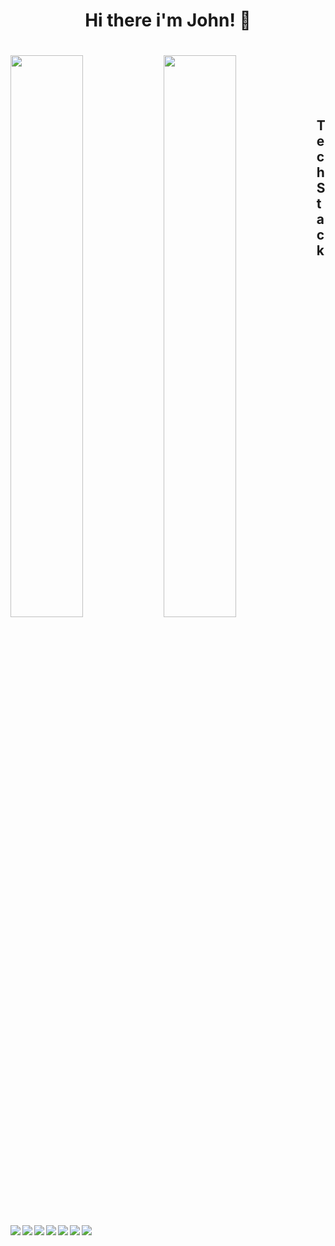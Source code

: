 <h1 align="center">Hi there i'm John! 👋<h1>
  
<img width='48%' align='left' src='https://github-readme-stats.vercel.app/api?username=adexzy1&show_icons=true&theme=radical'/>

<img width='48%' align='left' src='https://github-readme-stats.vercel.app/api/top-langs/?username=adexzy1&layout=compact'/>


<h2 style="padding-top: 100px;">Tech Stack</h2> 

<img align='left' src='https://img.shields.io/badge/html5-%23E34F26.svg?style=for-the-badge&logo=html5&logoColor=white'/>
<img align='left' src='https://img.shields.io/badge/css3-%231572B6.svg?style=for-the-badge&logo=css3&logoColor=white'/>
<img align='left' src='https://img.shields.io/badge/javascript-%23323330.svg?style=for-the-badge&logo=javascript&logoColor=%23F7DF1E'/>
<img align='left' src='https://img.shields.io/badge/typescript-%23007ACC.svg?style=for-the-badge&logo=typescript&logoColor=white'/>
<img align='left' src='https://img.shields.io/badge/react-%2320232a.svg?style=for-the-badge&logo=react&logoColor=%2361DAFB'/>
<img align='left' src='https://img.shields.io/badge/redux-%23593d88.svg?style=for-the-badge&logo=redux&logoColor=white'/>
<img align='left' src='https://img.shields.io/badge/tailwindcss-%2338B2AC.svg?style=for-the-badge&logo=tailwind-css&logoColor=white'/>
  

  

  

  


